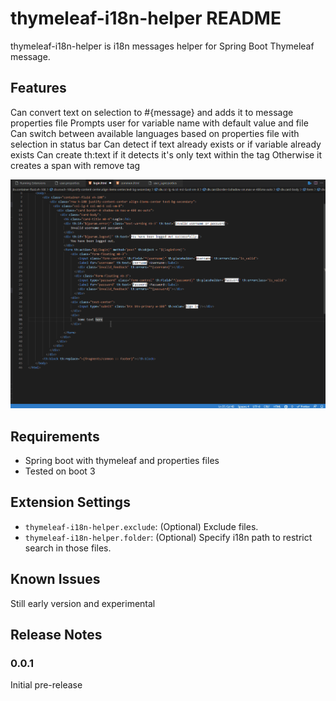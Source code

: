 # thymeleaf-i18n-helper README

thymeleaf-i18n-helper is i18n messages helper for Spring Boot Thymeleaf message.

## Features

Can convert text on selection to #{message} and adds it to message properties file
Prompts user for variable name with default value and file
Can switch between available languages based on properties file with selection in status bar
Can detect if text already exists or if variable already exists
Can create th:text if it detects it's only text within the tag
    Otherwise it creates a span with remove tag

![thymeleaf-i18n-helper demo](demo/i18n-helper-demo.gif)

## Requirements

- Spring boot with thymeleaf and properties files
- Tested on boot 3

## Extension Settings

- `thymeleaf-i18n-helper.exclude`: (Optional) Exclude files.
- `thymeleaf-i18n-helper.folder`: (Optional) Specify i18n path to restrict search in those files.

## Known Issues

Still early version and experimental

## Release Notes

### 0.0.1

Initial pre-release
